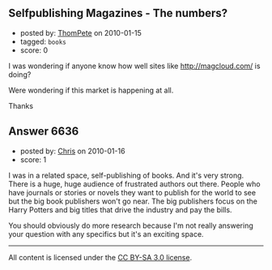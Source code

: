 ## Selfpublishing Magazines - The numbers?

- posted by: [ThomPete](https://stackexchange.com/users/-1/1186-thompete) on 2010-01-15
- tagged: `books`
- score: 0

I was wondering if anyone know how well sites like http://magcloud.com/ is doing?

Were wondering if this market is happening at all.

Thanks


## Answer 6636

- posted by: [Chris](https://stackexchange.com/users/-1/412-chris) on 2010-01-16
- score: 1

I was in a related space, self-publishing of books. And it's very strong. There is a huge, huge audience of frustrated authors out there. People who have journals or stories or novels they want to publish for the world to see but the big book publishers won't go near. The big publishers focus on the Harry Potters and big titles that drive the industry and pay the bills.

You should obviously do more research because I'm not really answering your question with any specifics but it's an exciting space.



---

All content is licensed under the [CC BY-SA 3.0 license](https://creativecommons.org/licenses/by-sa/3.0/).
